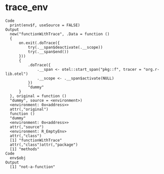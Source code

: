 # trace_env

    Code
      print(env$f, useSource = FALSE)
    Output
      new("functionWithTrace", .Data = function () 
      {
          on.exit(.doTrace({
              try(.__span$deactivate(.__scope))
              try(.__span$end())
          }))
          {
              .doTrace({
                  .__span <- otel::start_span("pkg::f", tracer = "org.r-lib.otel")
                  .__scope <- .__span$activate(NULL)
              })
              "dummy"
          }
      }, original = function () 
      "dummy", source = <environment>)
      <environment: 0x<address>>
      attr(,"original")
      function () 
      "dummy"
      <environment: 0x<address>>
      attr(,"source")
      <environment: R_EmptyEnv>
      attr(,"class")
      [1] "functionWithTrace"
      attr(,"class")attr(,"package")
      [1] "methods"
    Code
      env$obj
    Output
      [1] "not-a-function"

